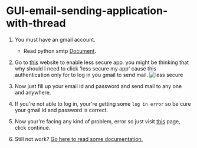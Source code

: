 # GUI-email-sending-application-with-thread
1. You must have an gmail account.
   * Read python smtp [Document](https://docs.python.org/3/library/smtplib.html).
2. Go to [this](https://myaccount.google.com/lesssecureapps) website to enable less secure app. you might be thinking that why should I need to click 'less secure my app' cause this authentication only for to log in you gmail to send mail.
![less secure](https://i.ibb.co/0FVtsvm/less-secure.png)

3. Now just fill up your email id and password and send mail to any one and anywhere.
4. If you're not able to log in, your're getting some `log in error` so be cure your gmail id and password is correct.
4. Now your're facing any kind of problem, error so just visit [this](https://accounts.google.com/b/0/DisplayUnlockCaptcha) page, click continue.
5. Still not work? [Go here to read some documentation.](https://support.google.com/accounts/answer/6010255)
